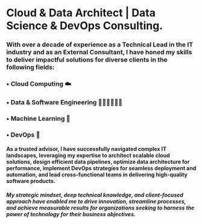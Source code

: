 # Cloud & Data Architect | Data Science & DevOps Consulting.


### With over a decade of experience as a Technical Lead in the IT industry and as an External Consultant, I have honed my skills to deliver impactful solutions for diverse clients in the following fields:

### • Cloud Computing ☁️
### • Data & Software Engineering 👷🏻‍♂️🧑🏻‍💻
### • Machine Learning 🤖
### • DevOps 🦾

#### As a trusted advisor, I have successfully navigated complex IT landscapes, leveraging my expertise to architect scalable cloud solutions, design efficient data pipelines, optimize data architecture for performance, implement DevOps strategies for seamless deployment and automation, and lead cross-functional teams in delivering high-quality software products.

##### My strategic mindset, deep technical knowledge, and client-focused approach have enabled me to drive innovation, streamline processes, and achieve measurable results for organizations seeking to harness the power of technology for their business objectives.
